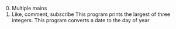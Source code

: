 0. Multiple mains 
1. Like, comment, subscribe
This program prints the largest of three integers.
This program converts a date to the day of year
